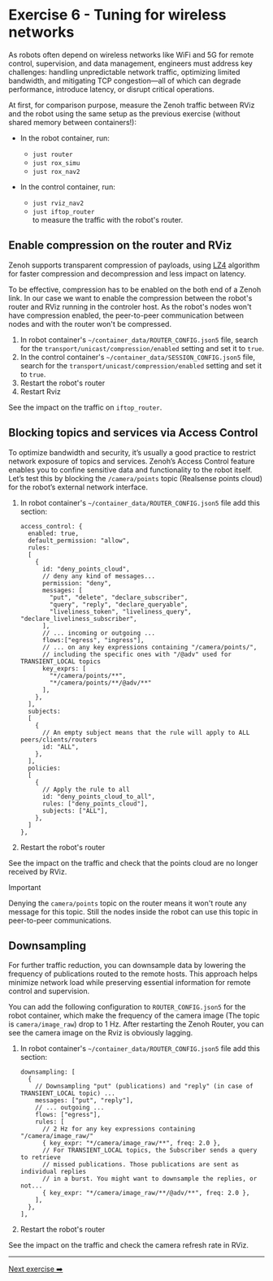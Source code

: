 # Exercise 6 - Tuning for wireless networks

As robots often depend on wireless networks like WiFi and 5G for remote control, supervision, and data management, engineers must address key challenges: handling unpredictable network traffic, optimizing limited bandwidth, and mitigating TCP congestion—all of which can degrade performance, introduce latency, or disrupt critical operations.

At first, for comparison purpose, measure the Zenoh traffic between RViz and the robot using the same setup as the previous exercise (without shared memory between containers!):

- In the robot container, run:

  - `just router`
  - `just rox_simu`
  - `just rox_nav2`

- In the control container, run:

  - `just rviz_nav2`
  - `just iftop_router`  
     to measure the traffic with the robot's router.

## Enable compression on the router and RViz

Zenoh supports transparent compression of payloads, using [LZ4](https://en.wikipedia.org/wiki/LZ4_(compression_algorithm)) algorithm for faster compression and decompression and less impact on latency.

To be effective, compression has to be enabled on the both end of a Zenoh link. In our case we want to enable the compression between the robot's router and RViz running in the controler host. As the robot's nodes won't have compression enabled, the peer-to-peer communication between nodes and with the router won't be compressed.

1. In robot container's `~/container_data/ROUTER_CONFIG.json5` file, search for the `transport/unicast/compression/enabled` setting and set it to `true`.
2. In the control container's `~/container_data/SESSION_CONFIG.json5` file, search for the `transport/unicast/compression/enabled` setting and set it to `true`.
3. Restart the robot's router
4. Restart Rviz

See the impact on the traffic on `iftop_router`.

## Blocking topics and services via Access Control

To optimize bandwidth and security, it’s usually a good practice to restrict network exposure of topics and services. Zenoh’s Access Control feature enables you to confine sensitive data and functionality to the robot itself.  
Let’s test this by blocking the `/camera/points` topic (Realsense points cloud) for the robot’s external network interface.

1. In robot container's `~/container_data/ROUTER_CONFIG.json5` file add this section:

   ```json5
   access_control: {
     enabled: true,
     default_permission: "allow",
     rules:
     [
       {
         id: "deny_points_cloud",
         // deny any kind of messages...
         permission: "deny",
         messages: [
           "put", "delete", "declare_subscriber",
           "query", "reply", "declare_queryable",
           "liveliness_token", "liveliness_query", "declare_liveliness_subscriber",
         ],
         // ... incoming or outgoing ...
         flows:["egress", "ingress"],
         // ... on any key expressions containing "/camera/points/",
         // including the specific ones with "/@adv" used for TRANSIENT_LOCAL topics
         key_exprs: [
           "*/camera/points/**",
           "*/camera/points/**/@adv/**"
         ],
       },
     ],
     subjects:
     [
       {
         // An empty subject means that the rule will apply to ALL peers/clients/routers
         id: "ALL",
       },
     ],
     policies:
     [
       {
         // Apply the rule to all
         id: "deny_points_cloud_to_all",
         rules: ["deny_points_cloud"],
         subjects: ["ALL"],
       },
     ]
   },
   ```

2. Restart the robot's router

See the impact on the traffic and check that the points cloud are no longer received by RViz.

> [!IMPORTANT]
>
> Denying the `camera/points` topic on the router means it won't route any message for this topic. Still the nodes inside the robot can use this topic in peer-to-peer communications.

## Downsampling

For further traffic reduction, you can downsample data by lowering the frequency of publications routed to the remote hosts. This approach helps minimize network load while preserving essential information for remote control and supervision.

You can add the following configuration to `ROUTER_CONFIG.json5` for the robot container, which make the frequency of the camera image (The topic is `camera/image_raw`) drop to 1 Hz. After restarting the Zenoh Router, you can see the camera image on the Rviz is obviously lagging.

1. In robot container's `~/container_data/ROUTER_CONFIG.json5` file add this section:

    ```json5
    downsampling: [
      {
        // Downsampling "put" (publications) and "reply" (in case of TRANSIENT_LOCAL topic) ...
        messages: ["put", "reply"],
        // ... outgoing ...
        flows: ["egress"],
        rules: [
          // 2 Hz for any key expressions containing "/camera/image_raw/"
          { key_expr: "*/camera/image_raw/**", freq: 2.0 },
          // For TRANSIENT_LOCAL topics, the Subscriber sends a query to retrieve
          // missed publications. Those publications are sent as individual replies
          // in a burst. You might want to downsample the replies, or not...
          { key_expr: "*/camera/image_raw/**/@adv/**", freq: 2.0 },
        ],
      },
    ],
    ```

2. Restart the robot's router

See the impact on the traffic and check the camera refresh rate in RViz.

---
[Next exercise ➡️](ex-7.md)

